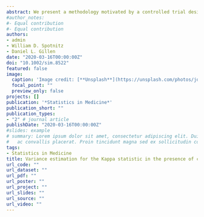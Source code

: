 ```yaml
---
abstract: We present a methodology motivated by a controlled trial designed to validate SPOT GRADE, a novel surgical bleeding severity scale. Briefly, the study was designed to quantify inter‐ and intra‐surgeon agreement for characterizing the severity of surgical bleeds via a Kappa statistic. Multiple surgeons were presented with a randomized sequence of controlled bleeding videos and asked to apply the rating system to characterize each wound. Each video was shown multiple times to quantify intra‐surgeon reliability, creating clustered data. In addition, videos within the same category may have had different classification probabilities due to changes in blood flow rates and wound sizes. In this work, we propose a new variance estimator for the Kappa statistic, for use in clustered data as well as heterogeneity among items within the same classification category. We then apply this methodology to data from the SPOT GRADE trial.
#author_notes:
#- Equal contribution
#- Equal contribution
authors:
- admin
- William D. Spotnitz
- Daniel L. Gillen
date: "2020-03-16T00:00:00Z"
doi: "10.1002/sim.8522"
featured: false
image:
  caption: 'Image credit: [**Unsplash**](https://unsplash.com/photos/jdD8gXaTZsc)'
  focal_point: ""
  preview_only: false
projects: []
publication: '*Statistics in Medicine*'
publication_short: ""
publication_types:
- "2" # journal article
publishDate: "2020-03-16T00:00:00Z"
#slides: example
# summary: Lorem ipsum dolor sit amet, consectetur adipiscing elit. Duis posuere tellus
#   ac convallis placerat. Proin tincidunt magna sed ex sollicitudin condimentum.
tags:
- Statistics in Medicine
title: Variance estimation for the Kappa statistic in the presence of clustered data and heterogeneous observations
url_code: ""
url_dataset: ""
url_pdf: ""
url_poster: ""
url_project: ""
url_slides: ""
url_source: ""
url_video: ""
---
```

